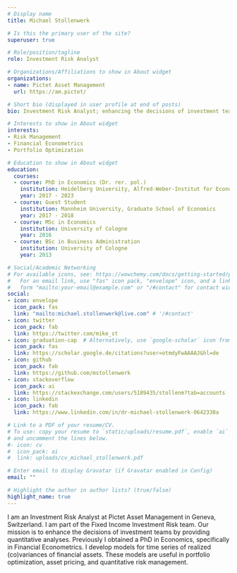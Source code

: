 ```yaml
---
# Display name
title: Michael Stollenwerk

# Is this the primary user of the site?
superuser: true

# Role/position/tagline
role: Investment Risk Analyst

# Organizations/Affiliations to show in About widget
organizations:
- name: Pictet Asset Management
  url: https://am.pictet/

# Short bio (displayed in user profile at end of posts)
bio: Investment Risk Analyst; enhancing the decisions of investment teams by providing quantitative analyses.

# Interests to show in About widget
interests:
- Risk Management
- Financial Econometrics
- Portfolio Optimization

# Education to show in About widget
education:
  courses:
  - course: PhD in Economics (Dr. rer. pol.)
    institution: Heidelberg University, Alfred-Weber-Institut for Economics
    year: 2017 - 2023
  - course: Guest Student
    institution: Mannheim University, Graduate School of Economics
    year: 2017 - 2018
  - course: MSc in Economics
    institution: University of Cologne
    year: 2016
  - course: BSc in Business Administration
    institution: University of Cologne
    year: 2013

# Social/Academic Networking
# For available icons, see: https://wowchemy.com/docs/getting-started/page-builder/#icons
#   For an email link, use "fas" icon pack, "envelope" icon, and a link in the
#   form "mailto:your-email@example.com" or "/#contact" for contact widget.
social:
- icon: envelope
  icon_pack: fas
  link: "mailto:michael.stollenwerk@live.com" # '/#contact'
- icon: twitter
  icon_pack: fab
  link: https://twitter.com/mike_st
- icon: graduation-cap  # Alternatively, use `google-scholar` icon from `ai` icon pack
  icon_pack: fas
  link: https://scholar.google.de/citations?user=otmdyFwAAAAJ&hl=de
- icon: github
  icon_pack: fab
  link: https://github.com/mstollenwerk
- icon: stackoverflow
  icon_pack: ai
  link: https://stackexchange.com/users/5189435/stollenm?tab=accounts
- icon: linkedin
  icon_pack: fab
  link: https://www.linkedin.com/in/dr-michael-stollenwerk-0642338a

# Link to a PDF of your resume/CV.
# To use: copy your resume to `static/uploads/resume.pdf`, enable `ai` icons in `params.toml`,
# and uncomment the lines below.
#- icon: cv
#  icon_pack: ai
#  link: uploads/cv_michael_stollenwerk.pdf

# Enter email to display Gravatar (if Gravatar enabled in Config)
email: ""

# Highlight the author in author lists? (true/false)
highlight_name: true
---
```


I am an Investment Risk Analyst at Pictet Asset Management in Geneva, Switzerland. I am part of the Fixed Income Investment Risk team. Our mission is to enhance the decisions of investment teams by providing quantitative analyses. Previously I obtained a PhD in Economics, specifically in Financial Econometrics. I develop models for time series of realized (co)variances of financial assets. These models are useful in portfolio optimization, asset pricing, and quantitative risk management.

[//]: # ({{< icon name="download" pack="fas" >}} Download my {{< staticref "uploads/demo_resume.pdf" "newtab" >}}resumé{{< /staticref >}}.)
